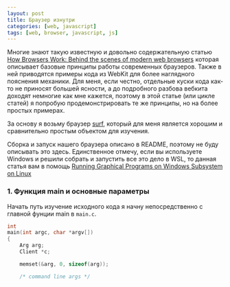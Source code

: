 ```yaml
---
layout: post
title: Браузер изнутри
categories: [web, javascript]
tags: [web, browser, javascript, js]
---
```


Многие знают такую известную и довольно содержательную статью 
[How Browsers Work: Behind the scenes of modern web browsers](https://www.html5rocks.com/en/tutorials/internals/howbrowserswork/)
которая описывает базовые принципы работы современных браузеров. Также в ней приводятся примеры кода из WebKit для более наглядного пояснения механики.
Для меня, если честно, отдельные куски кода как-то не приносят большей ясности, а до подробного разбова вебкита доходят немногие как мне кажется,
поэтому в этой статье (или цикле статей) я попробую продемонстрировать те же принципы, но на более простых примерах.

За основу я возьму браузер [surf](https://github.com/LukeSmithxyz/surf), который для меня является хорошим и сравнительно простым объектом для изучения.

Сборка и запуск нашего браузера описано в README, поэтому не буду описывать это здесь. Единственное отмечу, если вы используете Windows и решили собрать и запустить все это дело в WSL, то данная статья вам в помощь
[Running Graphical Programs on Windows Subsystem on Linux](https://virtualizationreview.com/articles/2017/02/08/graphical-programs-on-windows-subsystem-on-linux.aspx)

### 1. Функция main и основные параметры

Начать путь изучение исходного кода я начну непосредственно с главной фунции main в `main.c`.

```c
int
main(int argc, char *argv[])
{
	Arg arg;
	Client *c;

	memset(&arg, 0, sizeof(arg));

	/* command line args */
```